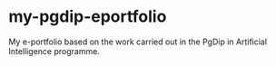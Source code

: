 # my-pgdip-eportfolio
My e-portfolio based on the work carried out in the PgDip in Artificial Intelligence programme.
